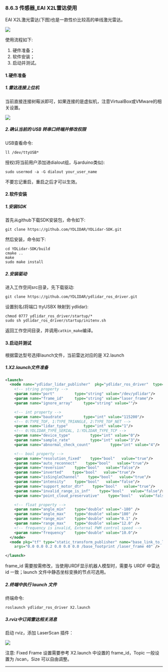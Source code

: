 ### 8.6.3 传感器\_EAI X2L雷达使用

EAI X2L激光雷达\(下图\)也是一款性价比较高的单线激光雷达。

![](/assets/EAI_X2L.jpg)

使用流程如下:

1. 硬件准备；
2. 软件安装；
3. 启动并测试。

#### 1.硬件准备

##### 1.雷达连接上位机

当前直接连接树莓派即可，如果连接的是虚拟机，注意VirtualBox或VMware的相关设置。

![](/assets/EAI雷达配置.PNG)

##### 2.确认当前的 USB 转串口终端并修改权限

USB查看命令:

```
ll /dev/ttyUSB*
```

授权\(将当前用户添加进dialout组，与arduino类似\):

```
sudo usermod -a -G dialout your_user_name
```

不要忘记重启，重启之后才可以生效。

#### 2.软件安装

##### 1.安装SDK

首先从github下载SDK安装包，命令如下:

```
git clone https://github.com/YDLIDAR/YDLidar-SDK.git
```

然后安装，命令如下:

```
cd YDLidar-SDK/build
cmake ..
make
sudo make install
```

##### 2.安装驱动

进入工作空间src目录，先下载驱动:

```
git clone https://github.com/YDLIDAR/ydlidar_ros_driver.git
```

设置别名\(将端口 ttyUSBX 映射到 ydlidar\):

```
chmod 0777 ydlidar_ros_driver/startup/*
sudo sh ydlidar_ros_driver/startup/initenv.sh
```

返回工作空间目录，并调用`catkin_make`编译。

#### 3.启动并测试

根据雷达型号选择launch文件，当前雷达对应的是 X2.launch

##### 1.X2.launch文件准备

```xml
<launch>
  <node name="ydlidar_lidar_publisher"  pkg="ydlidar_ros_driver"  type="ydlidar_ros_driver_node" output="screen" respawn="false" >
    <!-- string property -->
    <param name="port"         type="string" value="/dev/ydlidar"/>  
    <param name="frame_id"     type="string" value="laser_frame"/>
    <param name="ignore_array"     type="string" value=""/>

    <!-- int property -->
    <param name="baudrate"         type="int" value="115200"/>  
    <!-- 0:TYPE_TOF, 1:TYPE_TRIANGLE, 2:TYPE_TOF_NET -->
    <param name="lidar_type"       type="int" value="1"/>  
    <!-- 0:YDLIDAR_TYPE_SERIAL, 1:YDLIDAR_TYPE_TCP -->
    <param name="device_type"         type="int" value="0"/>  
    <param name="sample_rate"         type="int" value="3"/>  
    <param name="abnormal_check_count"         type="int" value="4"/>  

    <!-- bool property -->
    <param name="resolution_fixed"    type="bool"   value="true"/>
    <param name="auto_reconnect"    type="bool"   value="true"/>
    <param name="reversion"    type="bool"   value="false"/>
    <param name="inverted"    type="bool"   value="true"/>
    <param name="isSingleChannel"    type="bool"   value="true"/>
    <param name="intensity"    type="bool"   value="false"/>
    <param name="support_motor_dtr"    type="bool"   value="true"/>
    <param name="invalid_range_is_inf"    type="bool"   value="false"/>
    <param name="point_cloud_preservative"    type="bool"   value="false"/>

    <!-- float property -->
    <param name="angle_min"    type="double" value="-180" />
    <param name="angle_max"    type="double" value="180" />
    <param name="range_min"    type="double" value="0.1" />
    <param name="range_max"    type="double" value="12.0" />
    <!-- frequency is invalid, External PWM control speed -->
    <param name="frequency"    type="double" value="10.0"/>
  </node>
  <node pkg="tf" type="static_transform_publisher" name="base_link_to_laser4"
    args="0.0 0.0 0.2 0.0 0.0 0.0 /base_footprint /laser_frame 40" />

</launch>
```

frame\_id 需要按需修改，当使用URDF显示机器人模型时，需要与 URDF 中雷达 id 一致；launch 文件中静态坐标变换的节点可选用。

##### 2.终端中执行 launch 文件

终端命令:

```
roslaunch ydlidar_ros_driver X2.launch
```

##### 3.rviz中订阅雷达相关消息

启动 rviz，添加 LaserScan 插件：

![](/assets/EAI雷达.PNG)

注意: Fixed Frame 设置需要参考 X2.launch 中设置的 frame\_id，Topic 一般设置为 /scan，Size 可以自由调整。

---



